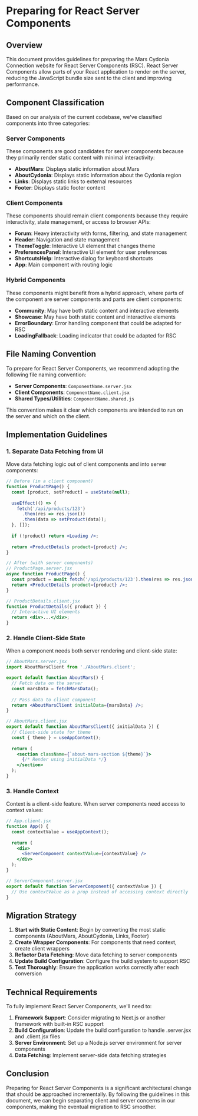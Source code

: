 # Preparing for React Server Components

## Overview

This document provides guidelines for preparing the Mars Cydonia Connection website for React Server Components (RSC).
React Server Components allow parts of your React application to render on the server, reducing the JavaScript bundle
size sent to the client and improving performance.

## Component Classification

Based on our analysis of the current codebase, we've classified components into three categories:

### Server Components

These components are good candidates for server components because they primarily render static content with minimal
interactivity:

- **AboutMars**: Displays static information about Mars
- **AboutCydonia**: Displays static information about the Cydonia region
- **Links**: Displays static links to external resources
- **Footer**: Displays static footer content

### Client Components

These components should remain client components because they require interactivity, state management, or access to
browser APIs:

- **Forum**: Heavy interactivity with forms, filtering, and state management
- **Header**: Navigation and state management
- **ThemeToggle**: Interactive UI element that changes theme
- **PreferencesPanel**: Interactive UI element for user preferences
- **ShortcutsHelp**: Interactive dialog for keyboard shortcuts
- **App**: Main component with routing logic

### Hybrid Components

These components might benefit from a hybrid approach, where parts of the component are server components and parts are
client components:

- **Community**: May have both static content and interactive elements
- **Showcase**: May have both static content and interactive elements
- **ErrorBoundary**: Error handling component that could be adapted for RSC
- **LoadingFallback**: Loading indicator that could be adapted for RSC

## File Naming Convention

To prepare for React Server Components, we recommend adopting the following file naming convention:

- **Server Components**: `ComponentName.server.jsx`
- **Client Components**: `ComponentName.client.jsx`
- **Shared Types/Utilities**: `ComponentName.shared.js`

This convention makes it clear which components are intended to run on the server and which on the client.

## Implementation Guidelines

### 1. Separate Data Fetching from UI

Move data fetching logic out of client components and into server components:

```jsx
// Before (in a client component)
function ProductPage() {
  const [product, setProduct] = useState(null);
  
  useEffect(() => {
    fetch('/api/products/123')
      .then(res => res.json())
      .then(data => setProduct(data));
  }, []);
  
  if (!product) return <Loading />;
  
  return <ProductDetails product={product} />;
}

// After (with server components)
// ProductPage.server.jsx
async function ProductPage() {
  const product = await fetch('/api/products/123').then(res => res.json());
  return <ProductDetails product={product} />;
}

// ProductDetails.client.jsx
function ProductDetails({ product }) {
  // Interactive UI elements
  return <div>...</div>;
}
```

### 2. Handle Client-Side State

When a component needs both server rendering and client-side state:

```jsx
// AboutMars.server.jsx
import AboutMarsClient from './AboutMars.client';

export default function AboutMars() {
  // Fetch data on the server
  const marsData = fetchMarsData();
  
  // Pass data to client component
  return <AboutMarsClient initialData={marsData} />;
}

// AboutMars.client.jsx
export default function AboutMarsClient({ initialData }) {
  // Client-side state for theme
  const { theme } = useAppContext();
  
  return (
    <section className={`about-mars-section ${theme}`}>
      {/* Render using initialData */}
    </section>
  );
}
```

### 3. Handle Context

Context is a client-side feature. When server components need access to context values:

```jsx
// App.client.jsx
function App() {
  const contextValue = useAppContext();
  
  return (
    <div>
      <ServerComponent contextValue={contextValue} />
    </div>
  );
}

// ServerComponent.server.jsx
export default function ServerComponent({ contextValue }) {
  // Use contextValue as a prop instead of accessing context directly
}
```

## Migration Strategy

1. **Start with Static Content**: Begin by converting the most static components (AboutMars, AboutCydonia, Links,
   Footer)
2. **Create Wrapper Components**: For components that need context, create client wrappers
3. **Refactor Data Fetching**: Move data fetching to server components
4. **Update Build Configuration**: Configure the build system to support RSC
5. **Test Thoroughly**: Ensure the application works correctly after each conversion

## Technical Requirements

To fully implement React Server Components, we'll need to:

1. **Framework Support**: Consider migrating to Next.js or another framework with built-in RSC support
2. **Build Configuration**: Update the build configuration to handle .server.jsx and .client.jsx files
3. **Server Environment**: Set up a Node.js server environment for server components
4. **Data Fetching**: Implement server-side data fetching strategies

## Conclusion

Preparing for React Server Components is a significant architectural change that should be approached incrementally. By
following the guidelines in this document, we can begin separating client and server concerns in our components, making
the eventual migration to RSC smoother.